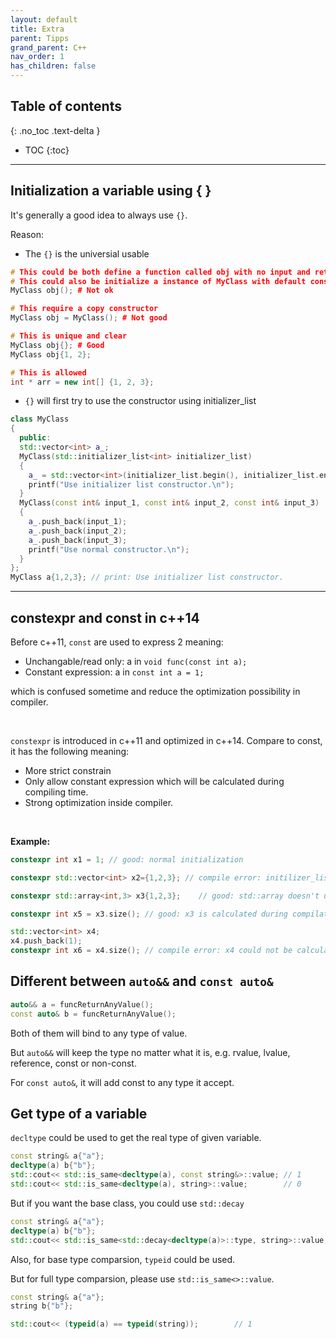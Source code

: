 ```yaml
---
layout: default
title: Extra
parent: Tipps
grand_parent: C++
nav_order: 1
has_children: false
---
```

## Table of contents
{: .no_toc .text-delta }

- TOC
{:toc}

---

## Initialization a variable using \{ \}
It's generally a good idea to always use `{}`.

Reason:

* The `{}` is the universial usable

```cpp
# This could be both define a function called obj with no input and return a class MyClass
# This could also be initialize a instance of MyClass with default constructer.
MyClass obj(); # Not ok

# This require a copy constructor
MyClass obj = MyClass(); # Not good

# This is unique and clear
MyClass obj{}; # Good
MyClass obj{1, 2};

# This is allowed
int * arr = new int[] {1, 2, 3}; 
```

* `{}` will first try to use the constructor using initializer_list

```cpp
class MyClass
{
  public:
  std::vector<int> a_;
  MyClass(std::initializer_list<int> initializer_list)
  {
    a_ = std::vector<int>(initializer_list.begin(), initializer_list.end());
    printf("Use initializer list constructor.\n");
  }
  MyClass(const int& input_1, const int& input_2, const int& input_3)
  {
    a_.push_back(input_1);
    a_.push_back(input_2);
    a_.push_back(input_3);
    printf("Use normal constructor.\n");
  }
};
MyClass a{1,2,3}; // print: Use initializer list constructor. 
```
---
## constexpr and const in c++14
Before c++11, `const` are used to express 2 meaning:
* Unchangable/read only: a in `void func(const int a);`
* Constant expression: a in `const int a = 1;`

which is confused sometime and reduce the optimization possibility in compiler.

&nbsp;

`constexpr` is introduced in c++11 and optimized in c++14. Compare to const, it has the following meaning:
* More strict constrain
* Only allow constant expression which will be calculated during compiling time.
* Strong optimization inside compiler.

&nbsp;

**Example:**

```cpp
constexpr int x1 = 1; // good: normal initialization

constexpr std::vector<int> x2={1,2,3}; // compile error: initilizer_list constructor not declared as constexpr, need dynamic memory allocation

constexpr std::array<int,3> x3{1,2,3};    // good: std::array doesn't use dynamic memory allocation, it is allocated in stack

constexpr int x5 = x3.size(); // good: x3 is calculated during compilation, thus size is a constexpr.

std::vector<int> x4;
x4.push_back(1);
constexpr int x6 = x4.size(); // compile error: x4 could not be calculated in compiler
```

## Different between `auto&&` and `const auto&`
```cpp
auto&& a = funcReturnAnyValue();
const auto& b = funcReturnAnyValue();
```
Both of them will bind to any type of value.

But `auto&&` will keep the type no matter what it is, e.g. rvalue, lvalue, reference, const or non-const.

For `const auto&`, it will add const to any type it accept.


## Get type of a variable
`decltype` could be used to get the real type of given variable.
```cpp
const string& a{"a"};
decltype(a) b{"b"};
std::cout<< std::is_same<decltype(a), const string&>::value; // 1
std::cout<< std::is_same<decltype(a), string>::value;        // 0
```
But if you want the base class, you could use `std::decay`
```cpp
const string& a{"a"};
decltype(a) b{"b"};
std::cout<< std::is_same<std::decay<decltype(a)>::type, string>::value; // 1
```

Also, for base type comparsion, `typeid` could be used.

But for full type comparsion, please use `std::is_same<>::value`.

```cpp
const string& a{"a"};
string b{"b"};

std::cout<< (typeid(a) == typeid(string));        // 1
```